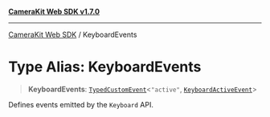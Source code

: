 [**CameraKit Web SDK v1.7.0**](../README.md)

***

[CameraKit Web SDK](../globals.md) / KeyboardEvents

# Type Alias: KeyboardEvents

> **KeyboardEvents**: [`TypedCustomEvent`](../classes/TypedCustomEvent.md)\<`"active"`, [`KeyboardActiveEvent`](../interfaces/KeyboardActiveEvent.md)\>

Defines events emitted by the `Keyboard` API.
